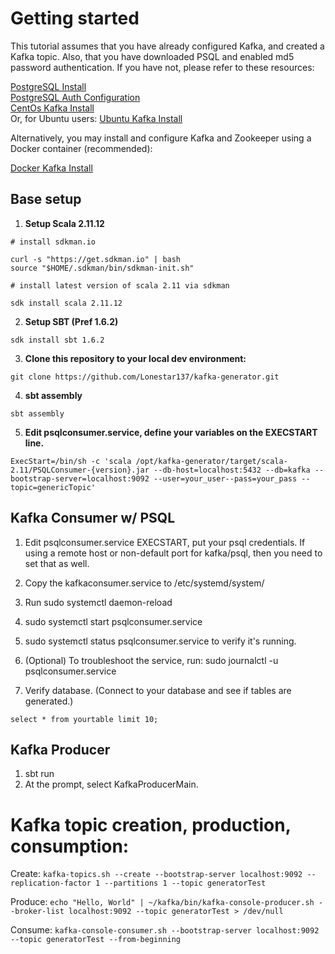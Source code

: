 # Getting started  
This tutorial assumes that you have already configured Kafka, and created a Kafka topic.  Also, that you have downloaded PSQL and enabled md5 password authentication.
If you have not, please refer to these resources:

[PostgreSQL Install](https://www.geeksforgeeks.org/install-postgresql-on-linux/)  
[PostgreSQL Auth Configuration](https://www.liquidweb.com/kb/change-postgresql-authentication-method-from-ident-to-md5/)  
[CentOs Kafka Install](https://www.digitalocean.com/community/tutorials/how-to-install-apache-kafka-on-centos-7)  
Or, for Ubuntu users:
[Ubuntu Kafka Install](https://www.digitalocean.com/community/tutorials/how-to-install-apache-kafka-on-ubuntu-20-04)  

Alternatively, you may install and configure Kafka and Zookeeper using a Docker container (recommended):

[Docker Kafka Install](https://towardsdatascience.com/how-to-install-apache-kafka-using-docker-the-easy-way-4ceb00817d8b)

## Base setup  
1. **Setup Scala 2.11.12**

```
# install sdkman.io

curl -s "https://get.sdkman.io" | bash
source "$HOME/.sdkman/bin/sdkman-init.sh"

# install latest version of scala 2.11 via sdkman

sdk install scala 2.11.12
```

2. **Setup SBT (Pref 1.6.2)**

`sdk install sbt 1.6.2`

3. **Clone this repository to your local dev environment:**

`git clone https://github.com/Lonestar137/kafka-generator.git`

4. **sbt assembly**

`sbt assembly`

5. **Edit psqlconsumer.service, define your variables on the EXECSTART line.**

```
ExecStart=/bin/sh -c 'scala /opt/kafka-generator/target/scala-2.11/PSQLConsumer-{version}.jar --db-host=localhost:5432 --db=kafka --bootstrap-server=localhost:9092 --user=your_user--pass=your_pass --topic=genericTopic'
```

## Kafka Consumer w/ PSQL 
1. Edit psqlconsumer.service  EXECSTART,  put your psql credentials.  If using a remote host or non-default port for kafka/psql, then you need to set that as well.
2. Copy the kafkaconsumer.service to /etc/systemd/system/
3. Run sudo systemctl daemon-reload 
4. sudo systemctl start psqlconsumer.service
5. sudo systemctl status psqlconsumer.service to verify it's running.
6. (Optional) To troubleshoot the service, run:  sudo journalctl -u psqlconsumer.service



7. Verify database. (Connect to your database and see if tables are generated.)

`select * from yourtable limit 10;`


## Kafka Producer  
1. sbt run 
2. At the prompt, select KafkaProducerMain.


# Kafka topic creation, production, consumption:

Create:
`kafka-topics.sh --create --bootstrap-server localhost:9092 --replication-factor 1 --partitions 1 --topic generatorTest`

Produce:
`echo "Hello, World" | ~/kafka/bin/kafka-console-producer.sh --broker-list localhost:9092 --topic generatorTest > /dev/null`

Consume:
`kafka-console-consumer.sh --bootstrap-server localhost:9092 --topic generatorTest --from-beginning`
